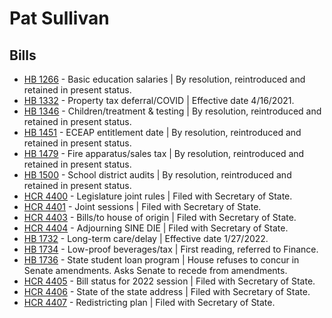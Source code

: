 # Pat Sullivan
## Bills
* [HB 1266](/bill/2021-22/hb/1266/) - Basic education salaries | By resolution, reintroduced and retained in present status.
* [HB 1332](/bill/2021-22/hb/1332/) - Property tax deferral/COVID | Effective date 4/16/2021.
* [HB 1346](/bill/2021-22/hb/1346/) - Children/treatment & testing | By resolution, reintroduced and retained in present status.
* [HB 1451](/bill/2021-22/hb/1451/) - ECEAP entitlement date | By resolution, reintroduced and retained in present status.
* [HB 1479](/bill/2021-22/hb/1479/) - Fire apparatus/sales tax | By resolution, reintroduced and retained in present status.
* [HB 1500](/bill/2021-22/hb/1500/) - School district audits | By resolution, reintroduced and retained in present status.
* [HCR 4400](/bill/2021-22/hcr/4400/) - Legislature joint rules | Filed with Secretary of State.
* [HCR 4401](/bill/2021-22/hcr/4401/) - Joint sessions | Filed with Secretary of State.
* [HCR 4403](/bill/2021-22/hcr/4403/) - Bills/to house of origin | Filed with Secretary of State.
* [HCR 4404](/bill/2021-22/hcr/4404/) - Adjourning SINE DIE | Filed with Secretary of State.
* [HB 1732](/bill/2021-22/hb/1732/) - Long-term care/delay | Effective date 1/27/2022.
* [HB 1734](/bill/2021-22/hb/1734/) - Low-proof beverages/tax | First reading, referred to Finance.
* [HB 1736](/bill/2021-22/hb/1736/) - State student loan program | House refuses to concur in Senate amendments.  Asks Senate to recede from amendments.
* [HCR 4405](/bill/2021-22/hcr/4405/) - Bill status for 2022 session | Filed with Secretary of State.
* [HCR 4406](/bill/2021-22/hcr/4406/) - State of the state address | Filed with Secretary of State.
* [HCR 4407](/bill/2021-22/hcr/4407/) - Redistricting plan | Filed with Secretary of State.
